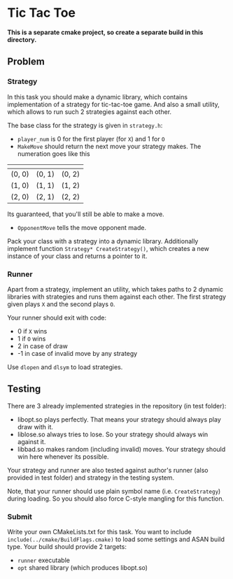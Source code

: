 # Tic Tac Toe

**This is a separate cmake project, so create a separate build in this directory.**

## Problem

### Strategy

In this task you should make a dynamic library, which contains implementation of a strategy for tic-tac-toe game. And also a small utility, which
allows to run such 2 strategies against each other.

The base class for the strategy is given in `strategy.h`:
- `player_num` is 0 for the first player (for `X`) and 1 for `O`
- `MakeMove` should return the next move your strategy makes. The numeration goes like this

| <!-- --> | <!-- --> | <!-- --> |
|----------|----------|----------|
| (0, 0)   | (0, 1)   | (0, 2)   |
| (1, 0)   | (1, 1)   | (1, 2)   |
| (2, 0)   | (2, 1)   | (2, 2)   |

Its guaranteed, that you'll still be able to make a move.
- `OpponentMove` tells the move opponent made.

Pack your class with a strategy into a dynamic library. Additionally implement function `Strategy* CreateStrategy()`, which creates
a new instance of your class and returns a pointer to it. 

### Runner

Apart from a strategy, implement an utility, which takes paths to 2 dynamic libraries with strategies and runs them against each other. The first
strategy given plays `X` and the second plays `O`.

Your runner should exit with code:
- 0 if `X` wins
- 1 if `O` wins
- 2 in case of draw
- -1 in case of invalid move by any strategy

Use `dlopen` and `dlsym` to load strategies.

## Testing

There are 3 already implemented strategies in the repository (in test folder):
- libopt.so plays perfectly. That means your strategy should always play draw with it.
- liblose.so always tries to lose. So your strategy should always win against it.
- libbad.so makes random (including invalid) moves. Your strategy should win here whenever its possible.

Your strategy and runner are also tested against author's runner (also provided in test folder) and strategy in the testing system.

Note, that your runner should use plain symbol name (i.e. `CreateStrategy`) during loading. So you should also force C-style mangling for this
function.

### Submit

Write your own CMakeLists.txt for this task. You want to include `include(../cmake/BuildFlags.cmake)` to load some settings and ASAN build type.
Your build should provide 2 targets:
- `runner` executable
- `opt` shared library (which produces libopt.so)
